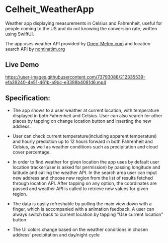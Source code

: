 # Celheit_WeatherApp

Weather app displaying measurements in Celsius and Fahrenheit, useful for people coming to the US and do not knowing the conversion rate, written using SwiftUI. 

The app uses weather API provided by [Open-Meteo.com](https://open-meteo.com/) and location search API by [nominatim.org](https://nominatim.org/)

## Live Demo

https://user-images.githubusercontent.com/73793088/212335539-efa39240-4e51-461b-a9bc-e3398b4081d6.mp4

## Specification:

- The app shows to a user weather at current location, with temperature displayed in both Fahrenheit and Celsius. User can also search for other places by tapping on change location button and inserting the new address.

- User can check current temperature(including apparent temperature) and hourly prediction up to 12 hours forward in both Fahrenheit and Celsius, as well as weather conditions such as precipitation and cloud cover percentage.

- In order to find weather for given location the app uses by default user location tracker(user is asked for permission) by passing longitude and latitude and calling the weather API. In the search area user can input new address and choose new region from the list of results fetched through location API. After tapping on any option, the coordinates are passed and weather API is called to retrieve new values for given region. 

- The data is easily refreshable by pulling the main view down with a finger, which is accompanied with a animation feedback. A user can always switch back to current location by tapping "Use current location" button

- The UI colors change based on the weather conditions in chosen address' precipitation and day/night cycle
